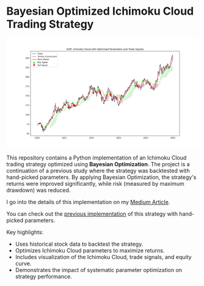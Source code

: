 # Bayesian Optimized Ichimoku Cloud Trading Strategy

![Cover Image](https://github.com/Brianhulela/bayesian_optimized_ichimoku_cloud_trading_strategy/blob/master/figures/AAPL_ichimoku_optimized_signals.png)

This repository contains a Python implementation of an Ichimoku Cloud trading strategy optimized using **Bayesian Optimization**. The project is a continuation of a previous study where the strategy was backtested with hand-picked parameters. By applying Bayesian Optimization, the strategy's returns were improved significantly, while risk (measured by maximum drawdown) was reduced.  

I go into the details of this implementation on my [Medium Article](https://medium.com/@brianhulela/i-optimized-the-ichimoku-cloud-trading-strategy-with-bayesian-optimization-from-32-to-168-returns-5a81c46ec143).

You can check out the [previous implementation](https://github.com/Brianhulela/ichimoku_cloud_trading_strategy) of this strategy with hand-picked parameters.

Key highlights:
- Uses historical stock data to backtest the strategy.
- Optimizes Ichimoku Cloud parameters to maximize returns.
- Includes visualization of the Ichimoku Cloud, trade signals, and equity curve.
- Demonstrates the impact of systematic parameter optimization on strategy performance.
